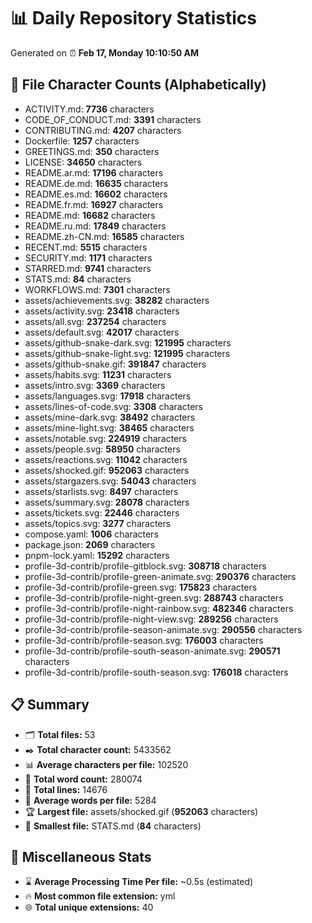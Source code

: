 # 📊 Daily Repository Statistics
Generated on ⏰ **Feb 17, Monday 10:10:50 AM**

## 📂 File Character Counts (Alphabetically)
- ACTIVITY.md: **7736** characters
- CODE_OF_CONDUCT.md: **3391** characters
- CONTRIBUTING.md: **4207** characters
- Dockerfile: **1257** characters
- GREETINGS.md: **350** characters
- LICENSE: **34650** characters
- README.ar.md: **17196** characters
- README.de.md: **16635** characters
- README.es.md: **16602** characters
- README.fr.md: **16927** characters
- README.md: **16682** characters
- README.ru.md: **17849** characters
- README.zh-CN.md: **16585** characters
- RECENT.md: **5515** characters
- SECURITY.md: **1171** characters
- STARRED.md: **9741** characters
- STATS.md: **84** characters
- WORKFLOWS.md: **7301** characters
- assets/achievements.svg: **38282** characters
- assets/activity.svg: **23418** characters
- assets/all.svg: **237254** characters
- assets/default.svg: **42017** characters
- assets/github-snake-dark.svg: **121995** characters
- assets/github-snake-light.svg: **121995** characters
- assets/github-snake.gif: **391847** characters
- assets/habits.svg: **11231** characters
- assets/intro.svg: **3369** characters
- assets/languages.svg: **17918** characters
- assets/lines-of-code.svg: **3308** characters
- assets/mine-dark.svg: **38492** characters
- assets/mine-light.svg: **38465** characters
- assets/notable.svg: **224919** characters
- assets/people.svg: **58950** characters
- assets/reactions.svg: **11042** characters
- assets/shocked.gif: **952063** characters
- assets/stargazers.svg: **54043** characters
- assets/starlists.svg: **8497** characters
- assets/summary.svg: **28078** characters
- assets/tickets.svg: **22446** characters
- assets/topics.svg: **3277** characters
- compose.yaml: **1006** characters
- package.json: **2069** characters
- pnpm-lock.yaml: **15292** characters
- profile-3d-contrib/profile-gitblock.svg: **308718** characters
- profile-3d-contrib/profile-green-animate.svg: **290376** characters
- profile-3d-contrib/profile-green.svg: **175823** characters
- profile-3d-contrib/profile-night-green.svg: **288743** characters
- profile-3d-contrib/profile-night-rainbow.svg: **482346** characters
- profile-3d-contrib/profile-night-view.svg: **289256** characters
- profile-3d-contrib/profile-season-animate.svg: **290556** characters
- profile-3d-contrib/profile-season.svg: **176003** characters
- profile-3d-contrib/profile-south-season-animate.svg: **290571** characters
- profile-3d-contrib/profile-south-season.svg: **176018** characters

## 📋 Summary
- 🗂️ **Total files:** 53
- ✒️ **Total character count:** 5433562
- 📊 **Average characters per file:** 102520
- 📝 **Total word count:** 280074
- 🧾 **Total lines:** 14676
- 📐 **Average words per file:** 5284
- 🏆 **Largest file:** assets/shocked.gif (**952063** characters)
- 🥉 **Smallest file:** STATS.md (**84** characters)

## 🌟 Miscellaneous Stats
- ⌛ **Average Processing Time Per file:** ~0.5s (estimated)
- 🔥 **Most common file extension:** yml
- 🌐 **Total unique extensions:** 40
